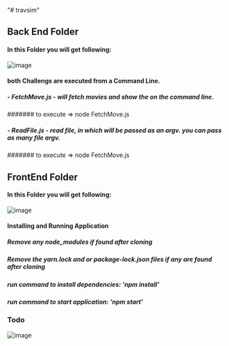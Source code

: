 "# travsim" 
## Back End Folder
#### In this Folder you will get following:
![image](https://user-images.githubusercontent.com/42379845/113402841-0274df00-93a6-11eb-85ba-61cd8912a80f.png)

#### both Challengs are executed from a Command Line.
##### - FetchMove.js - will fetch movies and show the on the command line.
####### to execute => node FetchMove.js

##### - ReadFile.js - read file, in which will be passed as an argv. you can pass as many file argv.
####### to execute => node FetchMove.js



## FrontEnd Folder
#### In this Folder you will get following:

![image](https://user-images.githubusercontent.com/42379845/113407563-d78e8900-93ad-11eb-9a1a-da9e90a46dc3.png)

#### Installing and Running Application

##### Remove any node_modules if found after cloning
##### Remove the yarn.lock and or package-lock.json files if any are found after cloning
##### run command to install dependencies: 'npm install'
##### run command to start application: 'npm start'

###  Todo
![image](https://user-images.githubusercontent.com/42379845/113409621-f1ca6600-93b1-11eb-9bef-f32da11059da.png)




